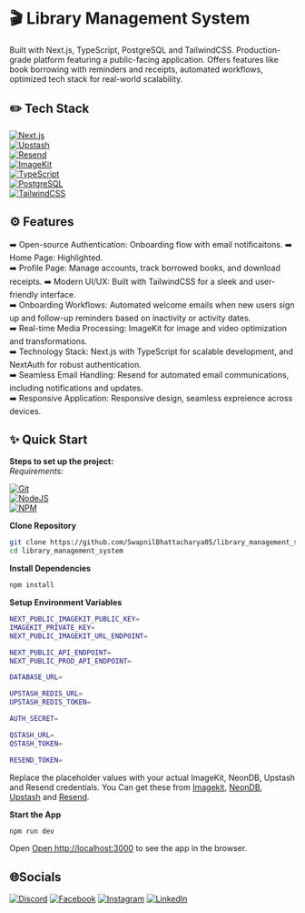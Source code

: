 # 🎬 Library Management System

Built with Next.js, TypeScript, PostgreSQL and TailwindCSS. Production-grade platform featuring a public-facing application. Offers features like book borrowing with reminders and receipts, automated workflows, optimized tech stack for real-world scalability.

## ✏️ Tech Stack

[![Next.js](https://img.shields.io/badge/Next.js-000000?style=for-the-badge&logo=next.js&logoColor=white)](#)  
[![Upstash](https://img.shields.io/badge/Upstash-000000?style=for-the-badge&logo=upstash&logoColor=white)](#)  
[![Resend](https://img.shields.io/badge/Resend-000000?style=for-the-badge&logo=resend&logoColor=white)](#)  
[![ImageKit](https://img.shields.io/badge/Imagekit-000000?style=for-the-badge&logo=imagekit&logoColor=white)](#)  
[![TypeScript](https://img.shields.io/badge/TypeScript-007ACC?style=for-the-badge&logo=typescript&logoColor=white)](#)  
[![PostgreSQL](https://img.shields.io/badge/PostgreSQL-316192?style=for-the-badge&logo=postgresql&logoColor=white)](#)  
[![TailwindCSS](https://img.shields.io/badge/Tailwind_CSS-38B2AC?style=for-the-badge&logo=tailwind-css&logoColor=white)](#)

## ⚙️ Features

➡️ Open-source Authentication: Onboarding flow with email notificaitons.
➡️ Home Page: Highlighted.  
➡️ Profile Page: Manage accounts, track borrowed books, and download receipts.
➡️ Modern UI/UX: Built with TailwindCSS for a sleek and user-friendly interface.  
➡️ Onboarding Workflows: Automated welcome emails when new users sign up and follow-up reminders based on inactivity or activity dates.  
➡️ Real-time Media Processing: ImageKit for image and video optimization and transformations.  
➡️ Technology Stack: Next.js with TypeScript for scalable development, and NextAuth for robust authentication.  
➡️ Seamless Email Handling: Resend for automated email communications, including notifications and updates.  
➡️ Responsive Application: Responsive design, seamless expreience across devices.

## ✨ Quick Start

**Steps to set up the project:**  
_Requirements:_

[![Git](https://img.shields.io/badge/GIT-E44C30?style=for-the-badge&logo=git&logoColor=white)](#)  
[![NodeJS](https://img.shields.io/badge/Node.js-6DA55F?logo=node.js&logoColor=white)](#)  
[![NPM](https://img.shields.io/badge/npm-CB3837?style=for-the-badge&logo=npm&logoColor=white)](#)

**Clone Repository**

```bash
git clone https://github.com/SwapnilBhattacharya05/library_management_system.git
cd library_management_system
```

**Install Dependencies**

```bash
npm install
```

**Setup Environment Variables**

```bash
NEXT_PUBLIC_IMAGEKIT_PUBLIC_KEY=
IMAGEKIT_PRIVATE_KEY=
NEXT_PUBLIC_IMAGEKIT_URL_ENDPOINT=

NEXT_PUBLIC_API_ENDPOINT=
NEXT_PUBLIC_PROD_API_ENDPOINT=

DATABASE_URL=

UPSTASH_REDIS_URL=
UPSTASH_REDIS_TOKEN=

AUTH_SECRET=

QSTASH_URL=
QSTASH_TOKEN=

RESEND_TOKEN=
```

Replace the placeholder values with your actual ImageKit, NeonDB, Upstash and Resend credentials. You Can get these from [Imagekit](https://imagekit.io), [NeonDB](https://neon.tech), [Upstash](https://upstash.com) and [Resend](https://resend.com).

**Start the App**

```bash
npm run dev
```

Open [Open http://localhost:3000](http://localhost:3000) to see the app in the browser.

## 🌐Socials

[![Discord](https://img.shields.io/badge/Discord-%237289DA.svg?logo=discord&logoColor=white)](https://discord.gg/https://discord.com/invite/MvRFh7qMvA) [![Facebook](https://img.shields.io/badge/Facebook-%231877F2.svg?logo=Facebook&logoColor=white)](https://facebook.com/swapnil.bhattacharya.39) [![Instagram](https://img.shields.io/badge/Instagram-%23E4405F.svg?logo=Instagram&logoColor=white)](https://instagram.com/iam___swapnil) [![LinkedIn](https://img.shields.io/badge/LinkedIn-%230077B5.svg?logo=linkedin&logoColor=white)](https://linkedin.com/in/swapnil-bhattacharya-357ab527a)
